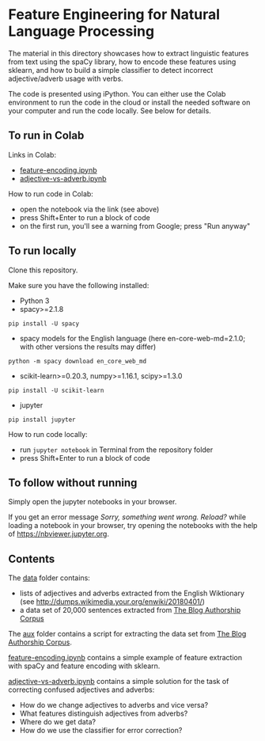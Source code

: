 # Feature Engineering for Natural Language Processing

The material in this directory showcases how to extract linguistic features from text using the spaCy library, how to encode these features using sklearn, and how to build a simple classifier to detect incorrect adjective/adverb usage with verbs.

The code is presented using iPython. You can either use the Colab environment to run the code in the cloud or install the needed software on your computer and run the code locally. See below for details.

## To run in Colab

Links in Colab:
* [feature-encoding.ipynb](https://colab.research.google.com/drive/1vn-2t-PAgAl4eD7DP7ywsWV1kHEqOBnK#scrollTo=_qJn_sD4ii2k&forceEdit=true&offline=true&sandboxMode=true)
* [adjective-vs-adverb.ipynb](https://colab.research.google.com/drive/1MU3Z0mf8pAfM7bITKzZeJZTTlzBj1co4#forceEdit=true&offline=true&sandboxMode=true&scrollTo=UBXPt9RmxIpm)

How to run code in Colab:
- open the notebook via the link (see above)
- press Shift+Enter to run a block of code
- on the first run, you'll see a warning from Google; press "Run anyway"

## To run locally

Clone this repository.

Make sure you have the following installed:
- Python 3
- spacy>=2.1.8
```
pip install -U spacy
```
- spacy models for the English language (here en-core-web-md=2.1.0; with other versions the results may differ)
```
python -m spacy download en_core_web_md
```
- scikit-learn>=0.20.3, numpy>=1.16.1, scipy>=1.3.0
```
pip install -U scikit-learn
```
- jupyter
```
pip install jupyter
```

How to run code locally:
- run `jupyter notebook` in Terminal from the repository folder
- press Shift+Enter to run a block of code

## To follow without running

Simply open the jupyter notebooks in your browser.

If you get an error message _Sorry, something went wrong. Reload?_ while loading a notebook in your browser, try opening the notebooks with the help of https://nbviewer.jupyter.org.

## Contents

The [data](data/) folder contains:
- lists of adjectives and adverbs extracted from the English Wiktionary (see http://dumps.wikimedia.your.org/enwiki/20180401/)
- a data set of 20,000 sentences extracted from [The Blog Authorship Corpus](http://u.cs.biu.ac.il/~koppel/BlogCorpus.htm)

The [aux](aux/) folder contains a script for extracting the data set from [The Blog Authorship Corpus](http://u.cs.biu.ac.il/~koppel/BlogCorpus.htm).

[feature-encoding.ipynb](feature-encoding.ipynb) contains a simple example of feature extraction with spaCy and feature encoding with sklearn.

[adjective-vs-adverb.ipynb](adjective-vs-adverb.ipynb) contains a simple solution for the task of correcting confused adjectives and adverbs:
- How do we change adjectives to adverbs and vice versa?
- What features distinguish adjectives from adverbs?
- Where do we get data?
- How do we use the classifier for error correction?
